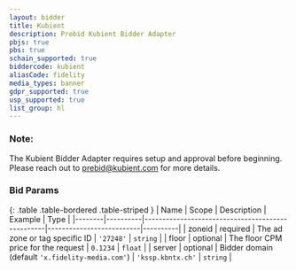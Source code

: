 ```yaml
---
layout: bidder
title: Kubient
description: Prebid Kubient Bidder Adapter
pbjs: true
pbs: true
schain_supported: true
biddercode: kubient
aliasCode: fidelity
media_types: banner
gdpr_supported: true
usp_supported: true
list_group: hl
---
```


### Note:

The Kubient Bidder Adapter requires setup and approval before beginning. Please reach out to <prebid@kubient.com> for more details.

### Bid Params

{: .table .table-bordered .table-striped }
| Name   | Scope    | Description                                      | Example                  | Type     |
|--------|----------|--------------------------------------------------|--------------------------|----------|
| zoneid | required | The ad zone or tag specific ID                   | `'27248'`                | `string` |
| floor  | optional | The floor CPM price for the request              | `0.1234`                 | `float`  |
| server | optional | Bidder domain (default `'x.fidelity-media.com'`) | `'kssp.kbntx.ch'`        | `string` |
